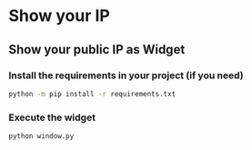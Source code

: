 # Show your IP
## Show your public IP as Widget


### Install the requirements in your project (if you need)
```bash
python -m pip install -r requirements.txt
```

### Execute the widget
```bash
python window.py
```
